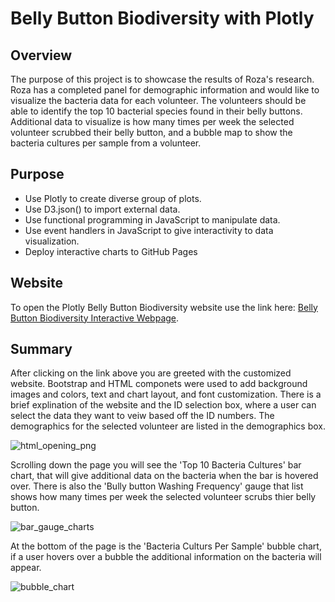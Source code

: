 # Belly Button Biodiversity with Plotly
## Overview

The purpose of this project is to showcase the results of Roza's research. Roza has a completed panel for demographic information and would like to visualize the bacteria data for each volunteer. The volunteers should be able to identify the top 10 bacterial species found in their belly buttons. Additional data to visualize is how many times per week the selected volunteer scrubbed their belly button, and a bubble map to show the bacteria cultures per sample from a volunteer.

## Purpose
* Use Plotly to create diverse group of plots.
* Use D3.json() to import external data.
* Use functional programming in JavaScript to manipulate data.
* Use event handlers in JavaScript to give interactivity to data visualization.
* Deploy interactive charts to GitHub Pages

## Website 
To open the Plotly Belly Button Biodiversity website use the link here: [Belly Button Biodiversity Interactive Webpage](https://liz-mcdaneld.github.io/plotly_deployment/).

## Summary
After clicking on the link above you are greeted with the customized website. Bootstrap and HTML componets were used to add background images and colors, text and chart layout, and font customization. There is a brief explination of the website and the ID selection box, where a user can select the data they want to veiw based off the ID numbers. The demographics for the selected volunteer are listed in the demographics box.

![html_opening_png](https://user-images.githubusercontent.com/103263248/182228150-b84a19c2-ad9d-42dc-9919-b82ad4aef9a8.png)

Scrolling down the page you will see the 'Top 10 Bacteria Cultures' bar chart, that will give additional data on the bacteria when the bar is hovered over. There is also the 'Bully button Washing Frequency' gauge that list shows how many times per week the selected volunteer scrubs thier belly button.
 
![bar_gauge_charts](https://user-images.githubusercontent.com/103263248/182228181-7cb0901f-ea71-4016-af9d-fdbb9282e2f0.png)

At the bottom of the page is the 'Bacteria Culturs Per Sample' bubble chart, if a user hovers over a bubble the additional information on the bacteria will appear.

![bubble_chart](https://user-images.githubusercontent.com/103263248/182228193-1e969a77-a987-405a-8a66-1886af3b1d35.png)
